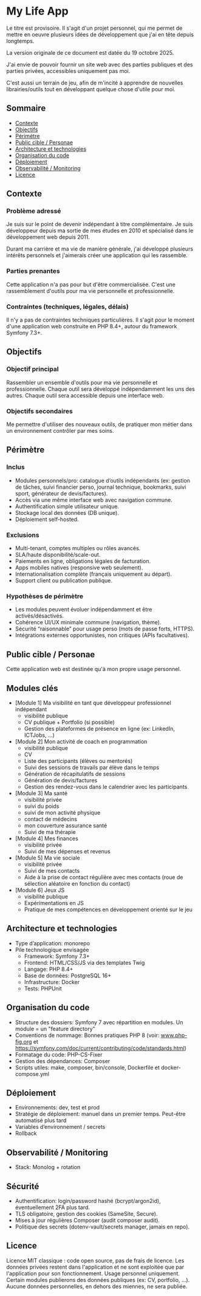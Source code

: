 # My Life App
Le titre est provisoire.
Il s'agit d'un projet personnel, qui me permet de mettre en oeuvre plusieurs idées de développement que j'ai en tête depuis longtemps.

La version originale de ce document est datée du 19 octobre 2025.

J'ai envie de pouvoir fournir un site web avec des parties publiques et des parties privées, accessibles uniquement pas moi.

C'est aussi un terrain de jeu, afin de m'incité à apprendre de nouvelles librairies/outils tout en développant quelque chose d'utile pour moi.

## Sommaire
- [Contexte](#contexte)
- [Objectifs](#objectifs)
- [Périmètre](#périmètre)
- [Public cible / Personae](#public-cible--personae)
- [Architecture et technologies](#architecture-et-technologies)
- [Organisation du code](#organisation-du-code)
- [Déploiement](#déploiement)
- [Observabilité / Monitoring](#observabilité--monitoring)
- [Licence](#licence)

## Contexte
### Problème adressé
Je suis sur le point de devenir indépendant à titre complémentaire.
Je suis développeur depuis ma sortie de mes études en 2010 et spécialisé dans le développement web depuis 2011.

Durant ma carrière et ma vie de manière générale, j'ai développé plusieurs intérêts personnels et j'aimerais créer une application qui les rassemble.

### Parties prenantes
Cette application n'a pas pour but d'être commercialisée.
C'est une rassemblement d'outils pour ma vie personnelle et professionnelle.

### Contraintes (techniques, légales, délais)
Il n'y a pas de contraintes techniques particulières.
Il s'agit pour le moment d'une application web construite en PHP 8.4+, autour du framework Symfony 7.3+.

## Objectifs
### Objectif principal
Rassembler un ensemble d'outils pour ma vie personnelle et professionnelle.
Chaque outil sera développé indépendamment les uns des autres.
Chaque outil sera accessible depuis une interface web.

### Objectifs secondaires
Me permettre d'utiliser des nouveaux outils, de pratiquer mon métier dans un environnement contrôler par mes soins.

## Périmètre
### Inclus
- Modules personnels/pro: catalogue d’outils indépendants (ex: gestion de tâches, suivi financier perso, journal technique, bookmarks, suivi sport, générateur de devis/factures).
- Accès via une même interface web avec navigation commune.
- Authentification simple utilisateur unique.
- Stockage local des données (DB unique).
- Déploiement self-hosted.

### Exclusions
- Multi-tenant, comptes multiples ou rôles avancés.
- SLA/haute disponibilité/scale-out.
- Paiements en ligne, obligations légales de facturation.
- Apps mobiles natives (responsive web seulement).
- Internationalisation complète (français uniquement au départ).
- Support client ou publication publique.

### Hypothèses de périmètre
- Les modules peuvent évoluer indépendamment et être activés/désactivés.
- Cohérence UI/UX minimale commune (navigation, thème).
- Sécurité “raisonnable” pour usage perso (mots de passe forts, HTTPS).
- Intégrations externes opportunistes, non critiques (APIs facultatives).

## Public cible / Personae
Cette application web est destinée qu'à mon propre usage personnel.

## Modules clés
- [Module 1] Ma visibilité en tant que développeur professionnel indépendant
  - visibilité publique
  - CV publique + Portfolio (si possible)
  - Gestion des plateformes de présence en ligne (ex: LinkedIn, ICTJobs, ...)
- [Module 2] Mon activité de coach en programmation
  - visibilité publique
  - CV
  - Liste des participants (élèves ou mentorés)
  - Suivi des sessions de travails par élève dans le temps
  - Génération de récapitulatifs de sessions
  - Génération de devis/factures
  - Gestion des rendez-vous dans le calendrier avec les participants
- [Module 3] Ma santé
  - visibilité privée
  - suivi du poids
  - suivi de mon activité physique
  - contact de médecins
  - mon couverture assurance santé
  - Suivi de ma thérapie
- [Module 4] Mes finances
  - visibilité privée
  - Suivi de mes dépenses et revenus
- [Module 5] Ma vie sociale
  - visibilité privée
  - Suivi de mes contacts
  - Aide à la prise de contact régulière avec mes contacts (roue de sélection aléatoire en fonction du contact)
- [Module 6] Jeux JS
  - visibilité publique
  - Expérimentations en JS
  - Pratique de mes compétences en développement orienté sur le jeu

## Architecture et technologies
- Type d’application: monorepo
- Pile technologique envisagée
  - Framework: Symfony 7.3+
  - Frontend: HTML/CSS/JS via des templates Twig
  - Langage: PHP 8.4+
  - Base de données: PostgreSQL 16+
  - Infrastructure: Docker
  - Tests: PHPUnit

## Organisation du code
- Structure des dossiers: Symfony 7 avec répartition en modules. Un module = un "feature directory"
- Conventions de nommage: Bonnes pratiques PHP 8 (voir: www.php-fig.org et https://symfony.com/doc/current/contributing/code/standards.html)
- Formatage du code: PHP-CS-Fixer
- Gestion des dépendances: Composer
- Scripts utiles: make, composer, bin/console, Dockerfile et docker-compose.yml

## Déploiement
- Environnements: dev, test et prod
- Stratégie de déploiement: manuel dans un premier temps. Peut-être automatisé plus tard
- Variables d’environnement / secrets
- Rollback

## Observabilité / Monitoring
- Stack: Monolog + rotation

## Sécurité
- Authentification: login/password hashé (bcrypt/argon2id), éventuellement 2FA plus tard.
- TLS obligatoire, gestion des cookies (SameSite, Secure).
- Mises à jour régulières Composer (audit composer audit).
- Politique des secrets (dotenv-vault/secrets manager, jamais en repo).

## Licence
Licence MIT classique : code open source, pas de frais de licence.
Les données privées restent dans l'application et ne sont exploitée que par l'application pour son fonctionnement.
Usage personnel uniquement.
Certain modules publierons des données publiques (ex: CV, portfolio, ...).
Aucune données personnelles, en dehors des miennes, ne sera publiée.
